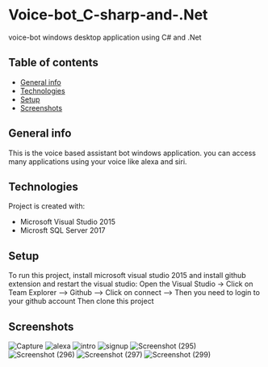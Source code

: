 # Voice-bot_C-sharp-and-.Net
voice-bot windows desktop application using C# and .Net
## Table of contents
* [General info](#general-info)
* [Technologies](#technologies)
* [Setup](#setup)
* [Screenshots](#screenshots)

## General info
This is the voice based assistant bot windows application. you can access many applications using your voice like alexa and siri.
	
## Technologies
Project is created with:
* Microsoft Visual Studio 2015
* Microsft SQL Server 2017
	
## Setup
To run this project, install microsoft visual studio 2015 and install github extension and restart the visual studio:
Open the Visual Studio -> Click on Team Explorer --> Github  --> Click on connect --> Then you need to login to your github account
Then clone this project

## Screenshots

![Capture](https://user-images.githubusercontent.com/50259920/106419039-96e1c480-647d-11eb-9a30-c3f723902096.PNG)
![alexa](https://user-images.githubusercontent.com/50259920/106419438-7cf4b180-647e-11eb-88d3-b933da981a5f.PNG)
![intro](https://user-images.githubusercontent.com/50259920/106419442-7e25de80-647e-11eb-943a-32e05cad8f67.PNG)
![signup](https://user-images.githubusercontent.com/50259920/106419446-7f570b80-647e-11eb-987b-923048023a77.PNG)
![Screenshot (295)](https://user-images.githubusercontent.com/50259920/106419842-63a03500-647f-11eb-880a-ad1687e79976.png)
![Screenshot (296)](https://user-images.githubusercontent.com/50259920/106419849-66028f00-647f-11eb-8cea-1fd8e71c2629.png)
![Screenshot (297)](https://user-images.githubusercontent.com/50259920/106419851-669b2580-647f-11eb-8fe0-d8de6ecafac8.png)
![Screenshot (299)](https://user-images.githubusercontent.com/50259920/106419854-6733bc00-647f-11eb-8cba-bff496228b6d.png)
